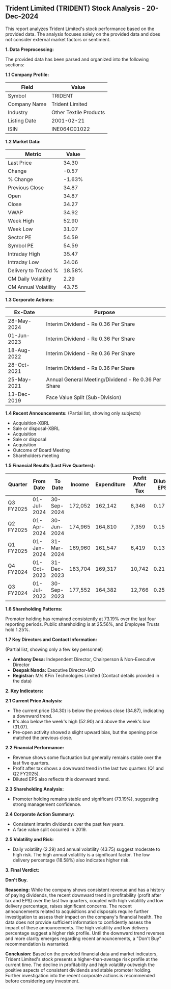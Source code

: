 ## Trident Limited (TRIDENT) Stock Analysis - 20-Dec-2024

This report analyzes Trident Limited's stock performance based on the provided data.  The analysis focuses solely on the provided data and does not consider external market factors or sentiment.

**1. Data Preprocessing:**

The provided data has been parsed and organized into the following sections:

**1.1 Company Profile:**

| Field             | Value                     |
|----------------------|--------------------------|
| Symbol              | TRIDENT                   |
| Company Name        | Trident Limited           |
| Industry            | Other Textile Products    |
| Listing Date        | 2001-02-21                |
| ISIN                | INE064C01022              |


**1.2 Market Data:**

| Metric                | Value     |
|------------------------|------------|
| Last Price             | 34.30      |
| Change                 | -0.57      |
| % Change               | -1.63%     |
| Previous Close         | 34.87      |
| Open                   | 34.87      |
| Close                  | 34.27      |
| VWAP                  | 34.92      |
| Week High              | 52.90      |
| Week Low               | 31.07      |
| Sector PE              | 54.59      |
| Symbol PE              | 54.59      |
| Intraday High         | 35.47      |
| Intraday Low          | 34.06      |
| Delivery to Traded %  | 18.58%     |
| CM Daily Volatility    | 2.29       |
| CM Annual Volatility   | 43.75      |


**1.3 Corporate Actions:**

| Ex-Date      | Purpose                                      |
|--------------|----------------------------------------------|
| 28-May-2024  | Interim Dividend - Re 0.36 Per Share         |
| 01-Jun-2023  | Interim Dividend - Re 0.36 Per Share         |
| 18-Aug-2022  | Interim Dividend - Re 0.36 Per Share         |
| 28-Oct-2021  | Interim Dividend - Rs 0.36 Per Share        |
| 25-May-2021  | Annual General Meeting/Dividend - Re 0.36 Per Share |
| 13-Dec-2019  | Face Value Split (Sub-Division)              |


**1.4 Recent Announcements:** (Partial list, showing only subjects)

* Acquisition-XBRL
* Sale or disposal-XBRL
* Acquisition
* Sale or disposal
* Acquisition
* Outcome of Board Meeting
* Shareholders meeting


**1.5 Financial Results (Last Five Quarters):**

| Quarter      | From Date    | To Date      | Income       | Expenditure  | Profit After Tax | Diluted EPS |
|--------------|--------------|--------------|--------------|--------------|-------------------|-------------|
| Q3 FY2025    | 01-Jul-2024  | 30-Sep-2024  | 172,052      | 162,142      | 8,346           | 0.17        |
| Q2 FY2025    | 01-Apr-2024  | 30-Jun-2024  | 174,965      | 164,810      | 7,359           | 0.15        |
| Q1 FY2025    | 01-Jan-2024  | 31-Mar-2024  | 169,960      | 161,547      | 6,419           | 0.13        |
| Q4 FY2024    | 01-Oct-2023  | 31-Dec-2023  | 183,704      | 169,317      | 10,742          | 0.21        |
| Q3 FY2024    | 01-Jul-2023  | 30-Sep-2023  | 177,552      | 164,382      | 12,766          | 0.25        |


**1.6 Shareholding Patterns:**

Promoter holding has remained consistently at 73.19% over the last four reporting periods.  Public shareholding is at 25.56%, and Employee Trusts hold 1.25%.


**1.7 Key Directors and Contact Information:**

(Partial list, showing only a few key personnel)

* **Anthony Desa:** Independent Director, Chairperson & Non-Executive Director
* **Deepak Nanda:** Executive Director-MD
* **Registrar:** M/s KFin Technologies Limited (Contact details provided in the data)


**2. Key Indicators:**

**2.1 Current Price Analysis:**

* The current price (34.30) is below the previous close (34.87), indicating a downward trend.
* It's also below the week's high (52.90) and above the week's low (31.07).
* Pre-open activity showed a slight upward bias, but the opening price matched the previous close.

**2.2 Financial Performance:**

* Revenue shows some fluctuation but generally remains stable over the last five quarters.
* Profit after tax shows a downward trend in the last two quarters (Q1 and Q2 FY2025).
* Diluted EPS also reflects this downward trend.

**2.3 Shareholding Analysis:**

* Promoter holding remains stable and significant (73.19%), suggesting strong management confidence.

**2.4 Corporate Action Summary:**

* Consistent interim dividends over the past few years.
* A face value split occurred in 2019.

**2.5 Volatility and Risk:**

* Daily volatility (2.29) and annual volatility (43.75) suggest moderate to high risk.  The high annual volatility is a significant factor.  The low delivery percentage (18.58%) also indicates higher risk.

**3. Final Verdict:**

**Don't Buy.**

**Reasoning:** While the company shows consistent revenue and has a history of paying dividends, the recent downward trend in profitability (profit after tax and EPS) over the last two quarters, coupled with high volatility and low delivery percentage, raises significant concerns.  The recent announcements related to acquisitions and disposals require further investigation to assess their impact on the company's financial health.  The data does not provide sufficient information to confidently assess the impact of these announcements.  The high volatility and low delivery percentage suggest a higher risk profile.  Until the downward trend reverses and more clarity emerges regarding recent announcements, a "Don't Buy" recommendation is warranted.

**Conclusion:** Based on the provided financial data and market indicators, Trident Limited's stock presents a higher-than-average risk profile at the current time.  The decline in profitability and high volatility outweigh the positive aspects of consistent dividends and stable promoter holding.  Further investigation into the recent corporate actions is recommended before considering any investment.
